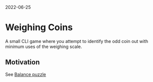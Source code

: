 2022-06-25
# Weighing Coins
A small CLI game where you attempt to identify the odd coin out with minimum uses of the weighing scale.

## Motivation
See [Balance puzzle](https://en.wikipedia.org/wiki/Balance_puzzle)
